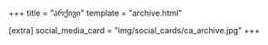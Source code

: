 +++
title = "არქივი"
template = "archive.html"

[extra]
social_media_card = "img/social_cards/ca_archive.jpg"
+++
